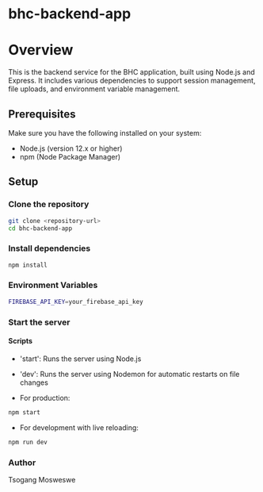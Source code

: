 # bhc-backend-app

 
# Overview
This is the backend service for the BHC application, built using Node.js and Express. It includes various dependencies to support session management, file uploads, and environment variable management.

## Prerequisites
Make sure you have the following installed on your system:
- Node.js (version 12.x or higher)
- npm (Node Package Manager)

## Setup

### Clone the repository
```sh
git clone <repository-url>
cd bhc-backend-app
```

### Install dependencies
```sh
npm install
```

### Environment Variables
```sh
FIREBASE_API_KEY=your_firebase_api_key
```

### Start the server

#### Scripts
* 'start': Runs the server using Node.js
* 'dev': Runs the server using Nodemon for automatic restarts on file changes

* For production:
```sh
npm start
```
* For development with live reloading:
```sh
npm run dev
```

### Author
Tsogang Mosweswe
